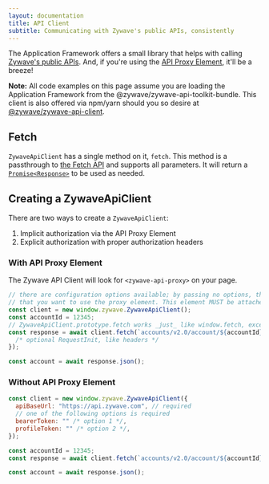 ```yaml
---
layout: documentation
title: API Client
subtitle: Communicating with Zywave's public APIs, consistently
---
```

The Application Framework offers a small library that helps with calling [Zywave's public APIs](https://api.zywave.com/docs/). And, if you're using the [API Proxy Element](/application-framework/components/api-proxy/), it'll be a breeze!

**Note:** All code examples on this page assume you are loading the Application Framework from the @zywave/zywave-api-toolkit-bundle. This client is also offered via npm/yarn should you so desire at [@zywave/zywave-api-client](https://www.npmjs.com/package/@zywave/zywave-api-client).

## Fetch

`ZywaveApiClient` has a single method on it, `fetch`. This method is a passthrough to [the Fetch API](https://developer.mozilla.org/en-US/docs/Web/API/Fetch_API) and supports all parameters. It will return a [`Promise<Response>`](https://developer.mozilla.org/en-US/docs/Web/API/Response) to be used as needed.

## Creating a ZywaveApiClient

There are two ways to create a `ZywaveApiClient`:

1. Implicit authorization via the API Proxy Element
2. Explicit authorization with proper authorization headers

### With API Proxy Element

The Zywave API Client will look for `<zywave-api-proxy>` on your page.

```javascript
// there are configuration options available; by passing no options, the client will assume
// that you want to use the proxy element. This element MUST be attached to the DOM _before_ executing this code
const client = new window.zywave.ZywaveApiClient();
const accountId = 12345;
// ZywaveApiClient.prototype.fetch works _just_ like window.fetch, except you can also pass it a URL object for the first parameter
const response = await client.fetch(`accounts/v2.0/account/${accountId}`, {
  /* optional RequestInit, like headers */
});

const account = await response.json();
```

### Without API Proxy Element

```javascript
const client = new window.zywave.ZywaveApiClient({
  apiBaseUrl: "https://api.zywave.com", // required
  // one of the following options is required
  bearerToken: "" /* option 1 */,
  profileToken: "" /* option 2 */,
});

const accountId = 12345;
const response = await client.fetch(`accounts/v2.0/account/${accountId}`);

const account = await response.json();
```